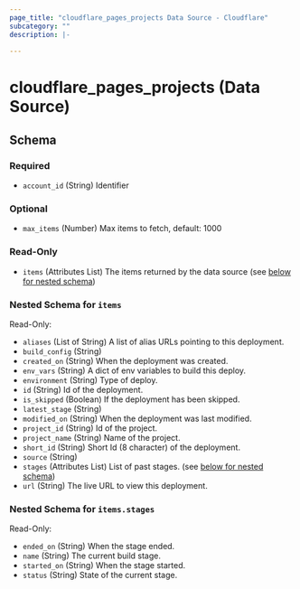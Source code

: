 ```yaml
---
page_title: "cloudflare_pages_projects Data Source - Cloudflare"
subcategory: ""
description: |-
  
---
```


# cloudflare_pages_projects (Data Source)




<!-- schema generated by tfplugindocs -->
## Schema

### Required

- `account_id` (String) Identifier

### Optional

- `max_items` (Number) Max items to fetch, default: 1000

### Read-Only

- `items` (Attributes List) The items returned by the data source (see [below for nested schema](#nestedatt--items))

<a id="nestedatt--items"></a>
### Nested Schema for `items`

Read-Only:

- `aliases` (List of String) A list of alias URLs pointing to this deployment.
- `build_config` (String)
- `created_on` (String) When the deployment was created.
- `env_vars` (String) A dict of env variables to build this deploy.
- `environment` (String) Type of deploy.
- `id` (String) Id of the deployment.
- `is_skipped` (Boolean) If the deployment has been skipped.
- `latest_stage` (String)
- `modified_on` (String) When the deployment was last modified.
- `project_id` (String) Id of the project.
- `project_name` (String) Name of the project.
- `short_id` (String) Short Id (8 character) of the deployment.
- `source` (String)
- `stages` (Attributes List) List of past stages. (see [below for nested schema](#nestedatt--items--stages))
- `url` (String) The live URL to view this deployment.

<a id="nestedatt--items--stages"></a>
### Nested Schema for `items.stages`

Read-Only:

- `ended_on` (String) When the stage ended.
- `name` (String) The current build stage.
- `started_on` (String) When the stage started.
- `status` (String) State of the current stage.


